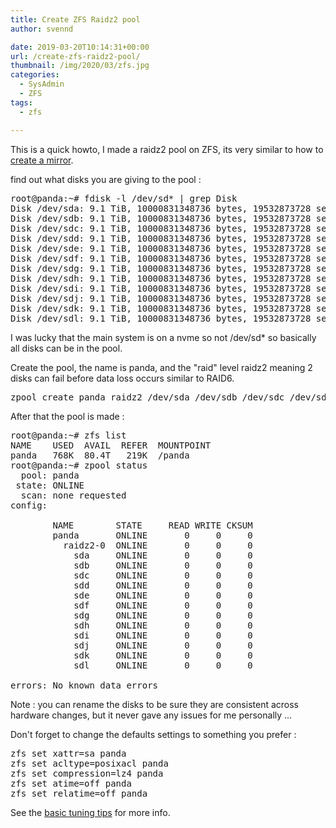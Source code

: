 ```yaml
---
title: Create ZFS Raidz2 pool
author: svennd

date: 2019-03-20T10:14:31+00:00
url: /create-zfs-raidz2-pool/
thumbnail: /img/2020/03/zfs.jpg
categories:
  - SysAdmin
  - ZFS
tags:
  - zfs

---
```

This is a quick howto, I made a raidz2 pool on ZFS, its very similar to how to [create a mirror][1].

find out what disks you are giving to the pool :

<pre>root@panda:~# fdisk -l /dev/sd* | grep Disk
Disk /dev/sda: 9.1 TiB, 10000831348736 bytes, 19532873728 sectors
Disk /dev/sdb: 9.1 TiB, 10000831348736 bytes, 19532873728 sectors
Disk /dev/sdc: 9.1 TiB, 10000831348736 bytes, 19532873728 sectors
Disk /dev/sdd: 9.1 TiB, 10000831348736 bytes, 19532873728 sectors
Disk /dev/sde: 9.1 TiB, 10000831348736 bytes, 19532873728 sectors
Disk /dev/sdf: 9.1 TiB, 10000831348736 bytes, 19532873728 sectors
Disk /dev/sdg: 9.1 TiB, 10000831348736 bytes, 19532873728 sectors
Disk /dev/sdh: 9.1 TiB, 10000831348736 bytes, 19532873728 sectors
Disk /dev/sdi: 9.1 TiB, 10000831348736 bytes, 19532873728 sectors
Disk /dev/sdj: 9.1 TiB, 10000831348736 bytes, 19532873728 sectors
Disk /dev/sdk: 9.1 TiB, 10000831348736 bytes, 19532873728 sectors
Disk /dev/sdl: 9.1 TiB, 10000831348736 bytes, 19532873728 sectors</pre>

I was lucky that the main system is on a nvme so not /dev/sd* so basically all disks can be in the pool.

Create the pool, the name is panda, and the "raid" level raidz2 meaning 2 disks can fail before data loss occurs similar to RAID6.

<pre>zpool create panda raidz2 /dev/sda /dev/sdb /dev/sdc /dev/sdd /dev/sde /dev/sdf /dev/sdg /dev/sdh /dev/sdi /dev/sdj /dev/sdk /dev/sdl</pre>

After that the pool is made :

<pre>root@panda:~# zfs list
NAME    USED  AVAIL  REFER  MOUNTPOINT
panda   768K  80.4T   219K  /panda
root@panda:~# zpool status
  pool: panda
 state: ONLINE
  scan: none requested
config:

        NAME        STATE     READ WRITE CKSUM
        panda       ONLINE       0     0     0
          raidz2-0  ONLINE       0     0     0
            sda     ONLINE       0     0     0
            sdb     ONLINE       0     0     0
            sdc     ONLINE       0     0     0
            sdd     ONLINE       0     0     0
            sde     ONLINE       0     0     0
            sdf     ONLINE       0     0     0
            sdg     ONLINE       0     0     0
            sdh     ONLINE       0     0     0
            sdi     ONLINE       0     0     0
            sdj     ONLINE       0     0     0
            sdk     ONLINE       0     0     0
            sdl     ONLINE       0     0     0

errors: No known data errors</pre>

Note : you can rename the disks to be sure they are consistent across hardware changes, but it never gave any issues for me personally ...

Don't forget to change the defaults settings to something you prefer :

<pre>zfs set xattr=sa panda
zfs set acltype=posixacl panda
zfs set compression=lz4 panda
zfs set atime=off panda
zfs set relatime=off panda</pre>

See the [basic tuning tips][2] for more info.

 [1]: https://www.svennd.be/create-a-zfs-mirror-pool/
 [2]: https://www.svennd.be/basic-zfs-tune-tips/